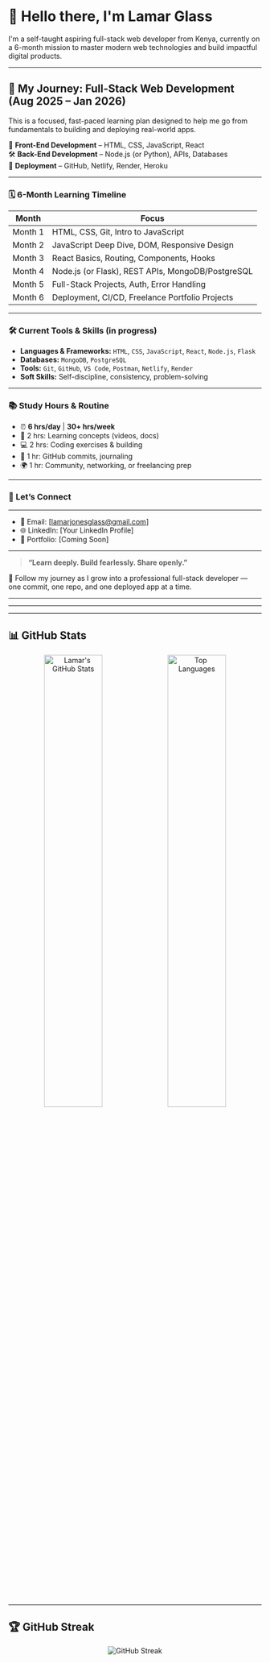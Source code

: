 # 👋 Hello there, I'm Lamar Glass

I'm a self-taught aspiring full-stack web developer from Kenya, currently on a 6-month mission to master modern web technologies and build impactful digital products.

---

## 🚀 My Journey: Full-Stack Web Development (Aug 2025 – Jan 2026)

This is a focused, fast-paced learning plan designed to help me go from fundamentals to building and deploying real-world apps.

🧠 **Front-End Development** – HTML, CSS, JavaScript, React  
🛠️ **Back-End Development** – Node.js (or Python), APIs, Databases  
🚀 **Deployment** – GitHub, Netlify, Render, Heroku

---

### 🗓️ 6-Month Learning Timeline

| Month | Focus |
|-------|-------|
| Month 1 | HTML, CSS, Git, Intro to JavaScript |
| Month 2 | JavaScript Deep Dive, DOM, Responsive Design |
| Month 3 | React Basics, Routing, Components, Hooks |
| Month 4 | Node.js (or Flask), REST APIs, MongoDB/PostgreSQL |
| Month 5 | Full-Stack Projects, Auth, Error Handling |
| Month 6 | Deployment, CI/CD, Freelance Portfolio Projects |

---

### 🛠️ Current Tools & Skills (in progress)

- **Languages & Frameworks:** `HTML`, `CSS`, `JavaScript`, `React`, `Node.js`, `Flask`
- **Databases:** `MongoDB`, `PostgreSQL`
- **Tools:** `Git`, `GitHub`, `VS Code`, `Postman`, `Netlify`, `Render`
- **Soft Skills:** Self-discipline, consistency, problem-solving

---

### 📚 Study Hours & Routine

- ⏰ **6 hrs/day** | **30+ hrs/week**
- 🧠 2 hrs: Learning concepts (videos, docs)  
- 💻 2 hrs: Coding exercises & building  
- 📝 1 hr: GitHub commits, journaling  
- 🌍 1 hr: Community, networking, or freelancing prep

---

### 🔗 Let’s Connect

---


- 📧 Email: [lamarjonesglass@gmail.com]  
- 🌐 LinkedIn: [Your LinkedIn Profile]  
- 💼 Portfolio: [Coming Soon]

---

> **“Learn deeply. Build fearlessly. Share openly.”**

🌱 Follow my journey as I grow into a professional full-stack developer — one commit, one repo, and one deployed app at a time.

---

---

---

## 📊 GitHub Stats

<p align="center">
  <img src="https://github-readme-stats.vercel.app/api?username=Lamar-Glass&show_icons=true&theme=dark&icon_color=808080&text_color=FFFFFF&title_color=FFFFFF" alt="Lamar's GitHub Stats" width="48%" />
  <img src="https://github-readme-stats.vercel.app/api/top-langs/?username=Lamar-Glass&layout=compact&theme=dark&title_color=FFFFFF&text_color=FFFFFF" alt="Top Languages" width="48%" />
</p>

---

## 🏆 GitHub Streak

<p align="center">
  <img src="https://github-readme-streak-stats.herokuapp.com?user=Lamar-Glass&theme=dark&fire=FFFFFF&ring=FFFFFF&currStreakLabel=FFFFFF&sideNums=FFFFFF&sideLabels=FFFFFF&dates=FFFFFF&stroke=FFFFFF" alt="GitHub Streak" />
</p>
